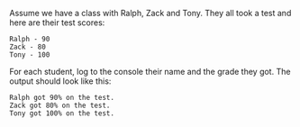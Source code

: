 Assume we have a class with Ralph, Zack and Tony. They all took a test and here are their test scores:

```
Ralph - 90
Zack - 80
Tony - 100
```

For each student, log to the console their name and the grade they got. The output should look like this:

```
Ralph got 90% on the test.
Zack got 80% on the test.
Tony got 100% on the test.
```
